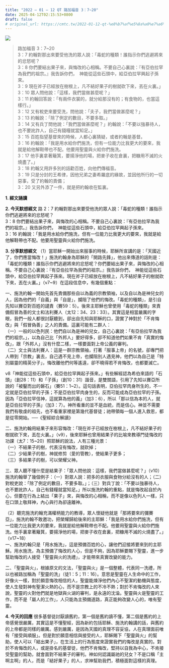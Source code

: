 ```yaml
---
title: "2022 – 01 – 12 QT 路加福音 3：7~20"
date: 2025-04-12T02:15:53+0800
draft: false
# original_url: https://cmtc.tw/2022-01-12-qt-%e8%b7%af%e5%8a%a0%e7%a6%8f%e9%9f%b3-3%ef%bc%9a720
---
```


![](/images/qt.jpg)
> 路加福音 3：7\~20  
> 3：7 約翰對那出來要受他洗的眾人說：「毒蛇的種類！誰指示你們逃避將來的忿怒呢？  
> 3：8 你們要結出果子來，與悔改的心相稱。不要自己心裏說：『有亞伯拉罕為我們的祖宗。』我告訴你們，　神能從這些石頭中，給亞伯拉罕興起子孫來。  
> 3：9 現在斧子已經放在樹根上，凡不結好果子的樹就砍下來，丟在火裏。」  
> 3：10 眾人問他說：「這樣，我們當做甚麼呢？」  
> 3：11 約翰回答說：「有兩件衣裳的，就分給那沒有的；有食物的，也當這樣行。」  
> 3：12 又有稅吏來要受洗，問他說：「夫子，我們當做甚麼呢？」  
> 3：13 約翰說：「除了例定的數目，不要多取。」  
> 3：14 又有兵丁問他說：「我們當做甚麼呢？」約翰說：「不要以強暴待人，也不要訛詐人，自己有錢糧就當知足。」  
> 3：15 百姓指望基督來的時候，人都心裏猜疑，或者約翰是基督。  
> 3：16 約翰說：「我是用水給你們施洗，但有一位能力比我更大的要來，我就是給他解鞋帶也不配。他要用聖靈與火給你們施洗。  
> 3：17 他手裏拿著簸箕，要揚淨他的場，把麥子收在倉裏，把糠用不滅的火燒盡了。」  
> 3：18 約翰又用許多別的話勸百姓，向他們傳福音。  
> 3：19 只是分封的王希律，因他兄弟之妻希羅底的緣故，並因他所行的一切惡事，受了約翰的責備；  
> 3：20 又另外添了一件，就是把約翰收在監裏。

**1. 經文誦讀**

**2.  今天默想經文**
路 2：7 約翰對那出來要受他洗的眾人說：「毒蛇的種類！誰指示你們逃避將來的忿怒呢？  
3：8 你們要結出果子來，與悔改的心相稱。不要自己心裏說：『有亞伯拉罕為我們的祖宗。』我告訴你們，　神能從這些石頭中，給亞伯拉罕興起子孫來。  
3：16 約翰說：「我是用水給你們施洗，但有一位能力比我更大的要來，我就是給他解鞋帶也不配。他要用聖靈與火給你們施洗。

**3. 分享默想經文**
（1）當耶穌一開始出來服事的時候，耶穌所宣講的是：「天國近了，你們應當悔改！」施洗約翰身為耶穌的「開路先鋒」，他出來傳道的話則是：「毒蛇的種類！誰指示你們逃避將來的忿怒呢？你們要結出果子來，與悔改的心相稱。不要自己心裏說：『有亞伯拉罕為我們的祖宗。』我告訴你們，　神能從這些石頭中，給亞伯拉罕興起子孫來。現在斧子已經放在樹根上，凡不結好果子的樹就砍下來，丟在火裏。」（v7\~9）在這段信息中，有幾個重點：

一、施洗約翰一開始先首先責備那些自以為義的宗教領袖，以及自以為是神兒女的人，因為他們的「自義」與「自是」，攔阻了他們的悔改。「毒蛇的種類」，是引自先知以賽亞對百姓的譴責（賽59：5）。後來主耶穌也曾使用「毒蛇的種類」來責備假冒為善的文士和法利賽人（太12：34、23：33）。其實這是相當嚴厲的字眼，我們一般人都很討厭聽到，卻出自先知與耶穌的口，證實了神對於「不肯悔改」與「假冒偽善」之人的責備。這裏可能有二群人：  
（一）一般的以色列民：他們自以為是神的兒女，自己心裏說：「有亞伯拉罕為我們的祖宗。」，以為自己比「外邦人」要好得多，卻不知道他們如果不肯「真實的悔改」，跟「外邦人」沒有什麼二樣，一樣要面對上帝公義的審判。  
（二）文士與法利賽人：這是一群宗教領袖，打著「服事上帝」的名號，卻專門把人帶到「宗教」裏去，自己遇不見上帝，也攔阻別人遇見神，他們以為自己是「特別屬靈的精英分子」，悔改離他們何等遙遠，卻不曉得若不肯悔改，也都要滅亡。

v8「神能從這些石頭中，給亞伯拉罕興起子孫來。」有些解經認為希伯來語的「石頭」（創28：11）和「子孫」（創10：31）諧音，是雙關語，引用了先知以賽亞所說的「被鑿而出的磐石」（賽51：1\~2）。這句話表明，亞伯拉罕肉身所生的，不一定就是亞伯拉罕的子孫；不是亞伯拉罕肉身生的，反而可能成為亞伯拉罕的子孫。因為「亞伯拉罕信神，這就算為他的義」（加3：6），所以「那以信為本的人，就是亞伯拉罕的子孫」（加3：7）。神所看重的並不是血統，而是信心。神並不需要我們有敬虔的祖先，也不看重家裡是第幾代基督徒；祂帶領每一個人進入救恩，都是從零開始。──《聖經綜合解讀》

二、施洗約翰用結果子來形容悔改：「現在斧子已經放在樹根上，凡不結好果子的樹就砍下來，丟在火裏。」（v9），後來耶穌也曾用結果子的比喻來教導門徒悔改的功課（太7：15\~20）照耶穌的說法，人有三種光景：  
（一）不結果子的樹，代表沒有悔改，就砍掉；  
（二）少結果子的樹，神就修剪（愛的管教），使結果子更多；  
（三）多結果子的樹，可以榮耀父神。

三、眾人聽不懂什麼是結果子：「眾人問他說：這樣，我們當做甚麼呢？」（v10）施洗約翰舉了幾個例子：（一）對眾人說：把多的衣服與食物分給沒有的人；（二）對稅吏說：「除了例定的數目，不要多取。」；（三）對兵丁說：「不要以強暴待人，也不要訛詐人，自己有錢糧就當知足。」所以施洗約翰的重點，就是悔改起自於內心，但要在行為上結出「果子」來，與悔改的心相稱，而不是像以色列人一樣，只在口頭上敬拜神，內心與行為卻遠離神。

（2）聽完施洗約翰充滿權柄能力的教導，眾人懷疑他就是「那將要來的彌賽亞」，施洗約翰不敢邀功，把榮耀歸給後來的主耶穌：「我是用水給你們施洗，但有一位能力比我更大的要來，我就是給他解鞋帶也不配。他要用聖靈與火給你們施洗。他手裏拿著簸箕，要揚淨他的場，把麥子收在倉裏，把糠用不滅的火燒盡了。」（v17\~18）  
一、施洗約翰只是「用水施洗」，這是預備百姓的心，讓他們迎接將要來到的主耶穌。用水施洗，為主預備了悔改的人心，但是不夠，因為耶穌要賜下聖靈，進一步幫助悔改的人接受「聖靈與火的洗禮」，才能帶來真實改變的能力。

二、「聖靈與火」，根據原文的文法，「聖靈與火」是一個整體，代表同一洗禮，所以也被路加稱為「聖靈的洗」（徒1：5；11：16）。意思是聖靈在人生命中的工作，好像火一樣，對於願意悔改相信的人，聖靈能煉淨他們內心不聖潔的動機與態度，使人生發對神有聖潔火熱的心，而不是宗教上的不冷不熱；對於不肯悔改的人來說，聖靈的火對他們就是地獄與火湖的審判，是永遠的沈淪。聖靈與火是聖靈的工作，而不是「屬人的工作」，人只能為主預備道路，真正能夠改變人心的，唯有聖靈。

**4. 今天的回應**
很多基督徒討厭讀舊約，第一個是舊約讀不懂，第二個是舊約的上帝感覺很嚴厲，其實這是不懂聖經，因為新約包括耶穌、施洗約翰講的話，與舊約的上帝都是同樣的嚴厲。感到嚴厲，是因為天國的真理不容妥協，人在真理面前唯有「接受與順服」。但是對於願意相信與接受的人，耶穌賜下「聖靈與火」的幫助，使人可以「結出果子」，在生活上的行為態度來證實我們的悔改是真實的。對於不肯悔改的人，或是掛名的基督徒，他們不肯悔改，堅持以自我為中心，不肯接受聖靈的幫助，就會面對不結果子的審判。神如何認識屬祂的兒女？不是口稱「主啊主啊」的人，而是「結好果子」的人，求神幫助我們，積極面對這樣的真理。
